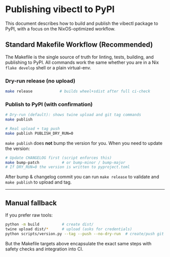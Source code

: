 # Publishing vibectl to PyPI

This document describes how to build and publish the vibectl package to PyPI,
with a focus on the NixOS-optimized workflow.

## Standard Makefile Workflow (Recommended)

The Makefile is the single source of truth for linting, tests, building, and
publishing to PyPI. All commands work the same whether you are in a Nix
`flake develop` shell or a plain virtual-env.

### Dry-run release (no upload)

```bash
make release            # builds wheel+sdist after full ci-check
```

### Publish to PyPI (with confirmation)

```bash
# Dry-run (default): shows twine upload and git tag commands
make publish

# Real upload + tag push
make publish PUBLISH_DRY_RUN=0
```

`make publish` does **not** bump the version for you.  When you need to update
the version:

```bash
# Update CHANGELOG first (script enforces this)
make bump-patch          # or bump-minor / bump-major
# If DRY_RUN=0 the version is written to pyproject.toml
```

After bump & changelog commit you can run `make release` to validate and
`make publish` to upload and tag.

---

## Manual fallback

If you prefer raw tools:

```bash
python -m build          # create dist/
twine upload dist/*      # upload (asks for credentials)
python scripts/version.py --tag --push --no-dry-run  # create/push git tag
```

But the Makefile targets above encapsulate the exact same steps with safety
checks and integration into CI.
